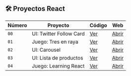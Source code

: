 ## 🛠️ Proyectos React

| Número | Proyecto | Código | Web |
| --- | --- | --- | --- |
| `00` | UI: Twitter Follow Card | [Ver](projects/00-hola-mundo) | [Abrir](https://robertosd-twitter-follow-card.surge.sh/)|
| `01` | Juego: Tres en raya | [Ver](projects/01-tres-rayas) | [Abrir](https://robertosd-tres-rayas.surge.sh/)|
| `02` | UI: Carousel | [Ver](projects/02-carousel) | [Abrir](https://robertosd-carousel.surge.sh/)|
| `03` | UI: Lista de productos | [Ver](projects/03-list) | [Abrir](https://robertosd-list.surge.sh/)|
| `04` | Juego: Learning React | [Ver](projects/04-juego-react) | [Abrir](https://robertosd-juego-react.surge.sh/)|

